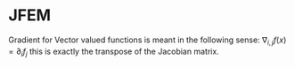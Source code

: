 # JFEM

Gradient for Vector valued functions is meant in the following sense: $\nabla_{i,j}f(x) = \partial_i f_j$ this is exactly the transpose of the Jacobian matrix.
